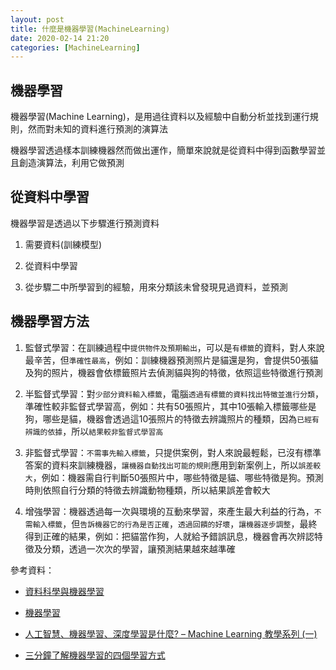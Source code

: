 ```yaml
---
layout: post    
title: 什麼是機器學習(MachineLearning)
date: 2020-02-14 21:20
categories: [MachineLearning]
---
```


## 機器學習

機器學習(Machine Learning)，是用過往資料以及經驗中自動分析並找到運行規則，然而對未知的資料進行預測的演算法

機器學習透過樣本訓練機器然而做出運作，簡單來說就是從資料中得到函數學習並且創造演算法，利用它做預測

## 從資料中學習

機器學習是透過以下步驟進行預測資料

1. 需要資料(訓練模型)

2. 從資料中學習

3. 從步驟二中所學習到的經驗，用來分類該未曾發現見過資料，並預測


## 機器學習方法

1. 監督式學習：在訓練過程中`提供物件及預期輸出`，可以是`有標籤`的資料，對人來說最辛苦，但`準確性最高`，例如：訓練機器預測照片是貓還是狗，會提供50張貓及狗的照片，機器會依標籤照片去偵測貓與狗的特徵，依照這些特徵進行預測

2. 半監督式學習：對`少部分資料輸入標籤`，電腦`透過有標籤的資料找出特徵並進行分類`，準確性較非監督式學習高，例如：共有50張照片，其中10張輸入標籤哪些是狗，哪些是貓，機器會透過這10張照片的特徵去辨識照片的種類，因為`已經有辨識的依據`，所以`結果較非監督式學習高`

3. 非監督式學習：`不需事先輸入標籤`，只提供案例，對人來說最輕鬆，已沒有標準答案的資料來訓練機器，`讓機器自動找出可能的規則`應用到新案例上，所以`誤差較大`，例如：機器需自行判斷50張照片中，哪些特徵是貓、哪些特徵是狗。預測時則依照自行分類的特徵去辨識動物種類，所以結果誤差會較大

4. 增強學習：機器透過每一次與環境的互動來學習，來產生最大利益的行為，`不需輸入標籤`，但`告訴機器它的行為是否正確`，`透過回饋的好壞`，`讓機器逐步調整`，最終得到正確的結果，例如：把貓當作狗，人就給予錯誤訊息，機器會再次辨認特徵及分類，透過一次次的學習，讓預測結果越來越準確


參考資料：

- [資料科學與機器學習](https://www.ibm.com/tw-zh/analytics/machine-learning)

- [機器學習](https://zh.wikipedia.org/wiki/%E6%9C%BA%E5%99%A8%E5%AD%A6%E4%B9%A0)

- [人工智慧、機器學習、深度學習是什麼? – Machine Learning 教學系列 (一)](https://blog.gcp.expert/ml-1-ai-ml-deep-learning-intro/)

- [三分鐘了解機器學習的四個學習方式](https://www.ecloudvalley.com/zh-hant/machine-learning/)
